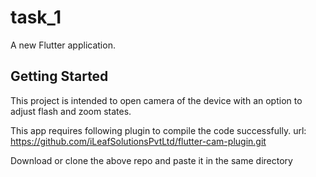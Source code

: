 # task_1

A new Flutter application.

## Getting Started

This project is intended to open camera of the device with an option to adjust flash and zoom states.

This app requires following plugin to compile the code successfully. 
url:  https://github.com/iLeafSolutionsPvtLtd/flutter-cam-plugin.git

Download or clone the above repo and paste it in the same directory 
